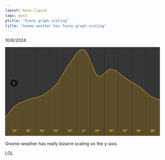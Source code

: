 ```yaml
---
layout: base.liquid
tags: post
ptitle: "Funny graph scaling"
title: "Gnome weather has funny graph scaling"
---
```

10/6/2024

![](../_assets/gnome_weather.png)

Gnome weather has really bizarre scaling on the y-axis. 

LOL
